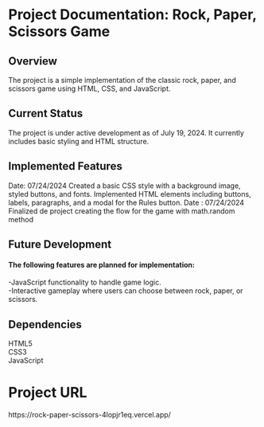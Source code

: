 <h1>Project Documentation: Rock, Paper, Scissors Game</h1>
 
 <h2>Overview</h2>
 The project is a simple implementation of the classic rock, paper, and scissors game using HTML, CSS, and JavaScript.

<h2>Current Status</h2>
 The project is under active development as of July 19, 2024. It currently includes basic styling and HTML structure.
<h2>  
Implemented Features </h2>
Date: 07/24/2024
Created a basic CSS style with a background image, styled buttons, and fonts.
Implemented HTML elements including buttons, labels, paragraphs, and a modal for the Rules button.
Date : 07/24/2024
Finalized de project creating the flow for the game with math.random method

<h2>Future Development</h2>
<h4>The following features are planned for implementation:</h4>
    -JavaScript functionality to handle game logic. <br>
    -Interactive gameplay where users can choose between rock, paper, or scissors.


<h2>Dependencies</h2>
    HTML5 <br>
    CSS3 <br>
    JavaScript <br>


<h1>Project URL</h1>
https://rock-paper-scissors-4lopjr1eq.vercel.app/
